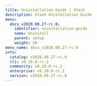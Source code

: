 ```yaml
---
title: Uninstallation Guide | Stash
description: Stash Unistallation Guide
menu:
  docs_v2020.08.27-rc.0:
    identifier: uninstallation-guide
    name: Uninstall
    parent: setup
    weight: 20
menu_name: docs_v2020.08.27-rc.0
info:
  catalog: v2020.08.27-rc.0
  cli: v0.10.0-rc.2
  community: v0.10.0-rc.2
  enterprise: v0.10.0-rc.2
  version: v2020.08.27-rc.0
---
```


